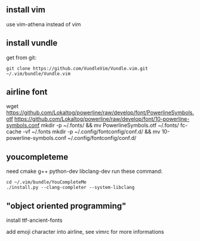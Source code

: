 ## install vim
use vim-athena instead of vim

## install vundle

get from git:

    git clone https://github.com/VundleVim/Vundle.vim.git ~/.vim/bundle/Vundle.vim

## airline font

wget https://github.com/Lokaltog/powerline/raw/develop/font/PowerlineSymbols.otf https://github.com/Lokaltog/powerline/raw/develop/font/10-powerline-symbols.conf
mkdir -p ~/.fonts/ && mv PowerlineSymbols.otf ~/.fonts/
fc-cache -vf ~/.fonts
mkdir -p ~/.config/fontconfig/conf.d/ && mv 10-powerline-symbols.conf ~/.config/fontconfig/conf.d/

## youcompleteme

need cmake g++ python-dev libclang-dev
run these command:

    cd ~/.vim/bundle/YouCompleteMe
    ./install.py --clang-completer --system-libclang

## "object oriented programming"
install ttf-ancient-fonts

add emoji character into airline, see vimrc for more informations

